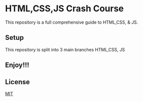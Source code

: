 # HTML,CSS,JS Crash Course
This repository is a full comprehensive guide to HTML,CSS, & JS.

## Setup

This repository is split into 3 main branches HTML,CSS, JS


## Enjoy!!!

## License
[MIT](https://choosealicense.com/licenses/mit/)